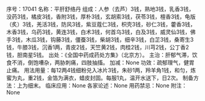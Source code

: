 序号：17041
名称：平肝舒络丹
组成：人参（去芦）3钱，熟地3钱，乳香3钱，没药3钱，橘皮3钱，香附3钱，厚朴3钱，玄胡索3钱，茯苓3钱，檀香3钱，龟版（炙）3钱，羌活3钱，防风3钱，紫豆蔻仁3钱，枳壳3钱，砂仁3钱，藿香3钱，木香3钱，乌药3钱，黄连3钱，白术3钱，何首乌3钱，白及3钱，威灵仙3钱，佛手3钱，木瓜3钱，钩藤3钱，僵蚕3钱，柴胡3钱，细辛3钱，白芷3钱，桑寄生3钱，牛膝3钱，沉香1两，青皮2钱，天竺黄2钱，肉桂2钱，川芎2钱，公丁香2钱，胆南星5钱。
出处：《全国中药成药处方集》（北京方）。
主治：肝郁气滞，饮食不消，倒饱嘈杂，两胁刺痛，四肢抽搐。
加减：None
功效：疏郁理气，健胃止痛。
用法用量：每12两4钱细粉兑入冰片3钱，朱砂1两，羚羊角1钱，和匀，炼蜜为丸，重2钱，金箔为满衣，蜡皮封固。每服1丸，温开水送下，日2次。
制备方法：上为细末。
临床应用：None
各家论述：None
用药禁忌：None
附注：None
